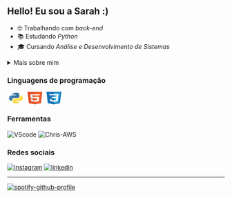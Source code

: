 ## Hello! Eu sou a Sarah :) 

- 🤓 Trabalhando com *back-end*
- 📚 Estudando *Python*
- 🎓 Cursando *Análise e Desenvolvimento de Sistemas*
<details>
  <summary>Mais sobre mim</summary>
 
  - 🌎 Moro em *São Paulo*.
  - 🎇 Tenho *19 anos*.
  - 📅 Iniciei os estudos em *fevereiro, 2024* - ***UNINTER***
</details>

### Linguagens de programação
<div style="display: inline_block">
    <img align="center" alt="Python" height="30" width="40" src="https://raw.githubusercontent.com/devicons/devicon/master/icons/python/python-original.svg">
    <img align="center" alt="HTML" height="30" width="40" src="https://raw.githubusercontent.com/devicons/devicon/master/icons/html5/html5-original.svg">
    <img align="center" alt="CSS" height="30" width="40" src="https://raw.githubusercontent.com/devicons/devicon/master/icons/css3/css3-original.svg">
</div>

  <div style="flex-basis: 48%;">
    <h3>Ferramentas</h3>
    <img align="center" alt="VScode" height="30" width="40" src="https://cdn.jsdelivr.net/gh/devicons/devicon/icons/vscode/vscode-original.svg">
    <img align="center" alt="Chris-AWS" height="30" width="40" src="https://cdn.jsdelivr.net/gh/devicons/devicon/icons/git/git-original.svg">
  </div>

### Redes sociais
[![instagram](https://img.shields.io/badge/Instagram-E4405F?style=for-the-badge&logo=instagram&logoColor=white)](https://www.instagram.com/sarry.bel/)
[![linkedin](https://img.shields.io/badge/LinkedIn-0077B5?style=for-the-badge&logo=linkedin&logoColor=white)](https://www.linkedin.com/in/sarahmarquesoares/)

---

[![spotify-github-profile](https://spotify-github-profile.vercel.app/api/view?uid=j60t7dwuots4341ikb8tuq9lh&cover_image=true&theme=novatorem&show_offline=false&background_color=121212&interchange=false&bar_color=53b14f&bar_color_cover=true)](https://spotify-github-profile.vercel.app/api/view?uid=j60t7dwuots4341ikb8tuq9lh&redirect=true)

